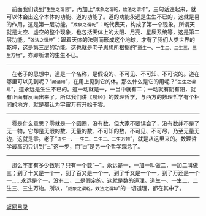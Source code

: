 &emsp;前面我们谈到“``生生之谓易``”，再加上“``成象之谓乾，效法之谓坤``”，三句话连起来，就可以体会出这个本体的功能、道的功能了。道的功能永远是生生不已的，这就是易的作用，这是第一层功能。“``成象之谓乾``”：乾代表天，构成了第一个现象，所谓天就是太空、虚空的整个现象，也包括天体上的太阳、月亮、星辰系统等，这是第二层功能。“``效法之谓坤``”：跟着天体的法则而形成这个地球，才有了我们人类世界的乾坤，这是第三层的功能。这也就是老子思想所根据的“``道生一、一生二、二生三、三生万物``”，亦即所谓的生生不已。
___
&emsp;在老子的思想中，道是一个名称，是假设的、不可见、不可知、不可说的。道在哪里可以见到呢？“``藏诸用``”，在用上见到它的体。那么什么是它的用呢？“``生生之谓易``”，道永远是生生不已的。道一动就是一，一当中就有二；一动就有阴有阳，就有正面有反面出来了。所以我们讲《易经》的数理哲学，与西方的数理哲学有个相同的地方，就是都认为宇宙万有开始于零。
___
&emsp;零是什么意思？零就是一个圆圈，没有数，但大家不要误会了，没有数并不是了无一物，它却是无限的数、无量的数、不可知的数，不可见、不可尽，乃至无量无边，这就是零。老子“``道生一、一生二、二生三、三生万物``”，就是从这里来的。数理哲学最高的只讲到“``三``”这一步，而“``四``”是另一个哲学观念了。
___
&emsp;那么宇宙有多少数呢？只有一个数“``一``”。永远是一，一加一叫做二，一加二叫做三；到了十又是一个一，到了百又是一个一，到了千又是一个一，到了万还是一个一……永远是个一，没有二，二是假定的。这就是数的道理。道生一、一生二、二生三、三生万物。所以，“``成象之谓乾，效法之谓坤``”的一切道理，都在其中了。
___
[返回目录](../../master/README.md#目录)